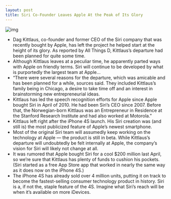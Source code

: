 ```yaml
---
layout: post
title: Siri Co-Founder Leaves Apple At the Peak of Its Glory
---
```

![img](http://media.idownloadblog.com/wp-content/uploads/2011/10/Ask-Siri-to-open-pod-bay-doors-580x326.jpg)
* Dag Kittlaus, co-founder and former CEO of the Siri company that was recently bought by Apple, has left the project he helped start at the height of its glory. As reported by All Things D, Kittlaus’s departure had been planned for quite some time.
* Although Kittlaus leaves at a peculiar time, he apparently parted ways with Apple on friendly terms. Siri will continue to be developed by what is purportedly the largest team at Apple…
* “There were several reasons for the departure, which was amicable and has been planned for a while, sources said. They included Kittlaus’s family being in Chicago, a desire to take time off and an interest in brainstorming new entrepreneurial ideas.
* Kittlaus has led the speech recognition efforts for Apple since Apple bought Siri in April of 2010. He had been Siri’s CEO since 2007. Before that, the Norwegian-born Kittlaus was an Entrepreneur in Residence at the Stanford Research Institute and had also worked at Motorola.”
* Kittlaus left right after the iPhone 4S launch. His Siri creation was (and still is) the most publicized feature of Apple’s newest smartphone.
* Most of the original Siri team will assumedly keep working on the technology at Apple — the product is still in beta. While Kittlaus’s departure will undoubtedly be felt internally at Apple, the company’s vision for Siri will likely not change at all.
* It was rumored that Apple bought Siri for a cool $200 million last April, so we’re sure that Kittlaus has plenty of funds to cushion his pockets. (Siri started as a free App Store app that worked in nearly the same way as it does now on the iPhone 4S.)
* The iPhone 4S has already sold over 4 million units, putting it on track to become the fastest-selling consumer technology product in history. Siri is a, if not the, staple feature of the 4S. Imagine what Siri’s reach will be when it’s available on more iDevices.

